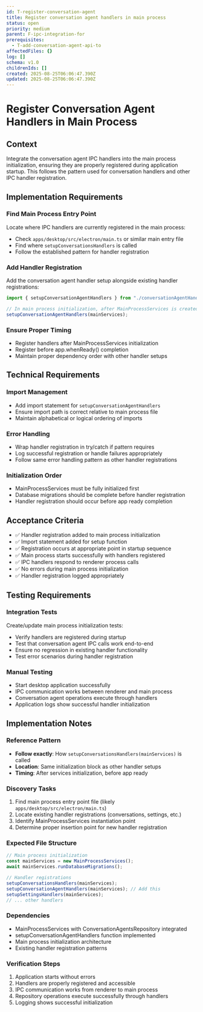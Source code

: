 ```yaml
---
id: T-register-conversation-agent
title: Register conversation agent handlers in main process
status: open
priority: medium
parent: F-ipc-integration-for
prerequisites:
  - T-add-conversation-agent-api-to
affectedFiles: {}
log: []
schema: v1.0
childrenIds: []
created: 2025-08-25T06:06:47.390Z
updated: 2025-08-25T06:06:47.390Z
---
```


# Register Conversation Agent Handlers in Main Process

## Context

Integrate the conversation agent IPC handlers into the main process initialization, ensuring they are properly registered during application startup. This follows the pattern used for conversation handlers and other IPC handler registration.

## Implementation Requirements

### Find Main Process Entry Point

Locate where IPC handlers are currently registered in the main process:

- Check `apps/desktop/src/electron/main.ts` or similar main entry file
- Find where `setupConversationsHandlers` is called
- Follow the established pattern for handler registration

### Add Handler Registration

Add the conversation agent handler setup alongside existing handler registrations:

```typescript
import { setupConversationAgentHandlers } from "./conversationAgentHandlers";

// In main process initialization, after MainProcessServices is created:
setupConversationAgentHandlers(mainServices);
```

### Ensure Proper Timing

- Register handlers after MainProcessServices initialization
- Register before app.whenReady() completion
- Maintain proper dependency order with other handler setups

## Technical Requirements

### Import Management

- Add import statement for `setupConversationAgentHandlers`
- Ensure import path is correct relative to main process file
- Maintain alphabetical or logical ordering of imports

### Error Handling

- Wrap handler registration in try/catch if pattern requires
- Log successful registration or handle failures appropriately
- Follow same error handling pattern as other handler registrations

### Initialization Order

- MainProcessServices must be fully initialized first
- Database migrations should be complete before handler registration
- Handler registration should occur before app ready completion

## Acceptance Criteria

- ✅ Handler registration added to main process initialization
- ✅ Import statement added for setup function
- ✅ Registration occurs at appropriate point in startup sequence
- ✅ Main process starts successfully with handlers registered
- ✅ IPC handlers respond to renderer process calls
- ✅ No errors during main process initialization
- ✅ Handler registration logged appropriately

## Testing Requirements

### Integration Tests

Create/update main process initialization tests:

- Verify handlers are registered during startup
- Test that conversation agent IPC calls work end-to-end
- Ensure no regression in existing handler functionality
- Test error scenarios during handler registration

### Manual Testing

- Start desktop application successfully
- IPC communication works between renderer and main process
- Conversation agent operations execute through handlers
- Application logs show successful handler initialization

## Implementation Notes

### Reference Pattern

- **Follow exactly**: How `setupConversationsHandlers(mainServices)` is called
- **Location**: Same initialization block as other handler setups
- **Timing**: After services initialization, before app ready

### Discovery Tasks

1. Find main process entry point file (likely `apps/desktop/src/electron/main.ts`)
2. Locate existing handler registrations (conversations, settings, etc.)
3. Identify MainProcessServices instantiation point
4. Determine proper insertion point for new handler registration

### Expected File Structure

```typescript
// Main process initialization
const mainServices = new MainProcessServices();
await mainServices.runDatabaseMigrations();

// Handler registrations
setupConversationsHandlers(mainServices);
setupConversationAgentHandlers(mainServices); // Add this
setupSettingsHandlers(mainServices);
// ... other handlers
```

### Dependencies

- MainProcessServices with ConversationAgentsRepository integrated
- setupConversationAgentHandlers function implemented
- Main process initialization architecture
- Existing handler registration patterns

### Verification Steps

1. Application starts without errors
2. Handlers are properly registered and accessible
3. IPC communication works from renderer to main process
4. Repository operations execute successfully through handlers
5. Logging shows successful initialization
